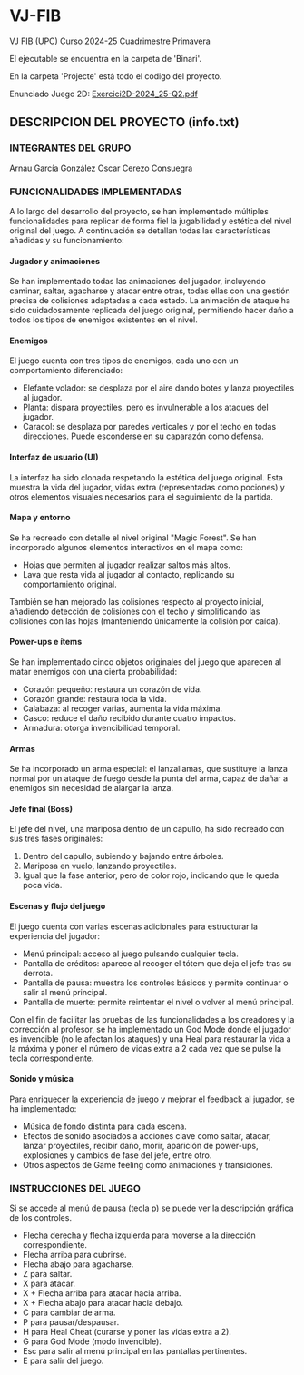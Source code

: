 # VJ-FIB
VJ FIB (UPC) Curso 2024-25 Cuadrimestre Primavera

El ejecutable se encuentra en la carpeta de 'Binari'. 

En la carpeta 'Projecte' está todo el codigo del proyecto. 

Enunciado Juego 2D:
[Exercici2D-2024_25-Q2.pdf](https://github.com/user-attachments/files/19395688/Exercici2D-2024_25-Q2.pdf)

## DESCRIPCION DEL PROYECTO (info.txt)

### INTEGRANTES DEL GRUPO

Arnau García González
Oscar Cerezo Consuegra


### FUNCIONALIDADES IMPLEMENTADAS

A lo largo del desarrollo del proyecto, se han implementado múltiples funcionalidades para replicar de forma fiel la jugabilidad y estética del nivel original del juego. A continuación se detallan todas las características añadidas y su funcionamiento:

#### Jugador y animaciones
Se han implementado todas las animaciones del jugador, incluyendo caminar, saltar, agacharse y atacar entre otras, todas ellas con una gestión precisa de colisiones adaptadas a cada estado. La animación de ataque ha sido cuidadosamente replicada del juego original, permitiendo hacer daño a todos los tipos de enemigos existentes en el nivel.

#### Enemigos
El juego cuenta con tres tipos de enemigos, cada uno con un comportamiento diferenciado:
- Elefante volador: se desplaza por el aire dando botes y lanza proyectiles al jugador.
- Planta: dispara proyectiles, pero es invulnerable a los ataques del jugador.
- Caracol: se desplaza por paredes verticales y por el techo en todas direcciones. Puede esconderse en su caparazón como defensa.

#### Interfaz de usuario (UI)
La interfaz ha sido clonada respetando la estética del juego original. Esta muestra la vida del jugador, vidas extra (representadas como pociones) y otros elementos visuales necesarios para el seguimiento de la partida.

#### Mapa y entorno
Se ha recreado con detalle el nivel original "Magic Forest". Se han incorporado algunos elementos interactivos en el mapa como:
- Hojas que permiten al jugador realizar saltos más altos.
- Lava que resta vida al jugador al contacto, replicando su comportamiento original.

También se han mejorado las colisiones respecto al proyecto inicial, añadiendo detección de colisiones con el techo y simplificando las colisiones con las hojas (manteniendo únicamente la colisión por caída).

#### Power-ups e ítems
Se han implementado cinco objetos originales del juego que aparecen al matar enemigos con una cierta probabilidad:
- Corazón pequeño: restaura un corazón de vida.
- Corazón grande: restaura toda la vida.
- Calabaza: al recoger varias, aumenta la vida máxima.
- Casco: reduce el daño recibido durante cuatro impactos.
- Armadura: otorga invencibilidad temporal.

#### Armas
Se ha incorporado un arma especial: el lanzallamas, que sustituye la lanza normal por un ataque de fuego desde la punta del arma, capaz de dañar a enemigos sin necesidad de alargar la lanza.

#### Jefe final (Boss)
El jefe del nivel, una mariposa dentro de un capullo, ha sido recreado con sus tres fases originales:
1. Dentro del capullo, subiendo y bajando entre árboles.
2. Mariposa en vuelo, lanzando proyectiles.
3. Igual que la fase anterior, pero de color rojo, indicando que le queda poca vida.

#### Escenas y flujo del juego
El juego cuenta con varias escenas adicionales para estructurar la experiencia del jugador:
- Menú principal: acceso al juego pulsando cualquier tecla.
- Pantalla de créditos: aparece al recoger el tótem que deja el jefe tras su derrota.
- Pantalla de pausa: muestra los controles básicos y permite continuar o salir al menú principal.
- Pantalla de muerte: permite reintentar el nivel o volver al menú principal.

Con el fin de facilitar las pruebas de las funcionalidades a los creadores y la corrección al profesor, se ha implementado un God Mode donde el jugador es invencible (no le afectan los ataques) y una Heal para restaurar la vida a la máxima y poner el número de vidas extra a 2 cada vez que se pulse la tecla correspondiente.

#### Sonido y música
Para enriquecer la experiencia de juego y mejorar el feedback al jugador, se ha implementado:
- Música de fondo distinta para cada escena.
- Efectos de sonido asociados a acciones clave como saltar, atacar, lanzar proyectiles, recibir daño, morir, aparición de power-ups, explosiones y cambios de fase del jefe, entre otro.
- Otros aspectos de Game feeling como animaciones y transiciones.


### INSTRUCCIONES DEL JUEGO
Si se accede al menú de pausa (tecla p) se puede ver la descripción gráfica de los controles.
- Flecha derecha y flecha izquierda para moverse a la dirección correspondiente.
- Flecha arriba para cubrirse.
- Flecha abajo para agacharse.
- Z para saltar.
- X para atacar.
- X + Flecha arriba para atacar hacia arriba.
- X + Flecha abajo para atacar hacia debajo.
- C para cambiar de arma.
- P para pausar/despausar.
- H para Heal Cheat (curarse y poner las vidas extra a 2).
- G para God Mode (modo invencible).
- Esc para salir al menú principal en las pantallas pertinentes.
- E para salir del juego.
